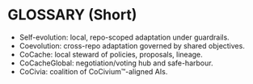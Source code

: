 # GLOSSARY (Short)
- Self-evolution: local, repo-scoped adaptation under guardrails.
- Coevolution: cross-repo adaptation governed by shared objectives.
- CoCache: local steward of policies, proposals, lineage.
- CoCacheGlobal: negotiation/voting hub and safe-harbour.
- CoCivia: coalition of CoCivium™-aligned AIs.
